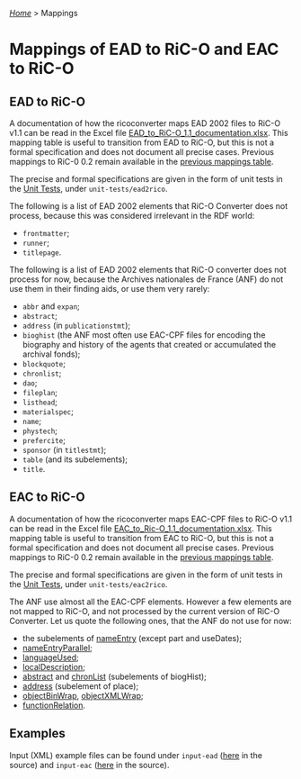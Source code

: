 [_Home_](index.md) > Mappings

# Mappings of EAD to RiC-O and EAC to RiC-O


## EAD to RiC-O

A documentation of how the ricoconverter maps EAD 2002 files to RiC-O v1.1 can be read in the Excel file [EAD_to_RiC-O_1.1_documentation.xlsx](../EAD_to_RiC-O_1.1_documentation.xlsx). This mapping table is useful to transition from EAD to RiC-O, but this is not a formal specification and does not document all precise cases. Previous mappings to RiC-0 0.2 remain available in the [previous mappings table](../previous-mappings-RiC-O-0.2/EAD_to_RiC-O_0.2_documentation.xlsx).

The precise and formal specifications are given in the form of unit tests in the [Unit Tests](UnitTests.md), under `unit-tests/ead2rico`.

The following is a list of EAD 2002 elements that RiC-O Converter does not process, because this was considered irrelevant in the RDF world:

- `frontmatter`;
- `runner`;
- `titlepage`.

The following is a list of EAD 2002 elements that RiC-O converter does not process for now, because the Archives nationales de France (ANF) do not use them in their finding aids, or use them very rarely:

- `abbr` and `expan`;
- `abstract`;
- `address` (in `publicationstmt`);
- `bioghist` (the ANF most often use EAC-CPF files for encoding the biography and history of the agents that created or accumulated the archival fonds);
- `blockquote`;
- `chronlist`;
- `dao`;
- `fileplan`;
- `listhead`;
- `materialspec`;
- `name`;
- `phystech`;
- `prefercite`;
- `sponsor` (in `titlestmt`);
- `table` (and its subelements);
- `title`.

## EAC to RiC-O

A documentation of how the ricoconverter maps EAC-CPF files to RiC-O v1.1 can be read in the Excel file [EAC_to_Ric-O_1.1_documentation.xlsx](../EAC_to_RiC-O_1.1_documentation.xlsx). This mapping table is useful to transition from EAC to RiC-O, but this is not a formal specification and does not document all precise cases. Previous mappings to RiC-0 0.2 remain available in the [previous mappings table](../previous-mappings-RiC-O-0.2/EAC_to_RiC-O_0.2_documentation.xlsx).

The precise and formal specifications are given in the form of unit tests in the [Unit Tests](UnitTests.md), under `unit-tests/eac2rico`.

The ANF use almost all the EAC-CPF elements. However a few elements are not mapped to RiC-O, and not processed by the current version of RiC-O Converter. Let us quote the following ones, that the ANF do not use for now:

- the subelements of [nameEntry](https://eac.staatsbibliothek-berlin.de/schema/taglibrary/cpfTagLibrary2019_EN.html#elem-nameEntry) (except part and useDates);
- [nameEntryParallel](https://eac.staatsbibliothek-berlin.de/schema/taglibrary/cpfTagLibrary2019_EN.html#elem-nameEntryParallel);
- [languageUsed](https://eac.staatsbibliothek-berlin.de/schema/taglibrary/cpfTagLibrary2019_EN.html#elem-languageUsed);
- [localDescription](https://eac.staatsbibliothek-berlin.de/schema/taglibrary/cpfTagLibrary2019_EN.html#elem-localDescription);
- [abstract](https://eac.staatsbibliothek-berlin.de/schema/taglibrary/cpfTagLibrary2019_EN.html#elem-abstract) and [chronList](https://eac.staatsbibliothek-berlin.de/schema/taglibrary/cpfTagLibrary2019_EN.html#elem-chronList) (subelements of biogHist);
- [address](https://eac.staatsbibliothek-berlin.de/schema/taglibrary/cpfTagLibrary2019_EN.html#elem-address) (subelement of place);
- [objectBinWrap](https://eac.staatsbibliothek-berlin.de/schema/taglibrary/cpfTagLibrary2019_EN.html#elem-objectBinWrap),  [objectXMLWrap](https://eac.staatsbibliothek-berlin.de/schema/taglibrary/cpfTagLibrary2019_EN.html#elem-objectXMLWrap);
- [functionRelation](https://eac.staatsbibliothek-berlin.de/schema/taglibrary/cpfTagLibrary2019_EN.html#elem-functionRelation).

## Examples

Input (XML) example files can be found under `input-ead` ([here](https://github.com/ArchivesNationalesFR/rico-converter/tree/master/ricoconverter/ricoconverter-release/src/main/resources/input-ead) in the source) and `input-eac` ([here](https://github.com/ArchivesNationalesFR/rico-converter/tree/master/ricoconverter/ricoconverter-release/src/main/resources/input-eac) in the source).

